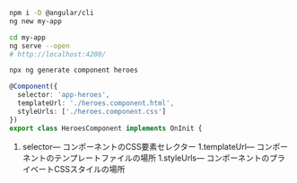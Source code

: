 ```bash
npm i -D @angular/cli
ng new my-app
```

```bash
cd my-app
ng serve --open
# http://localhost:4200/
```

```bash
npx ng generate component heroes
```

```ts
@Component({
  selector: 'app-heroes',
  templateUrl: './heroes.component.html',
  styleUrls: ['./heroes.component.css']
})
export class HeroesComponent implements OnInit {
```


1. selector— コンポーネントのCSS要素セレクター
1.templateUrl— コンポーネントのテンプレートファイルの場所
1.styleUrls— コンポーネントのプライベートCSSスタイルの場所
